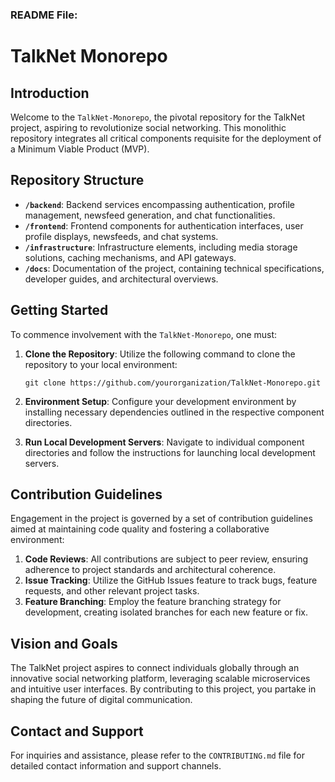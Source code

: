 

### README File:

# TalkNet Monorepo

## Introduction

Welcome to the `TalkNet-Monorepo`, the pivotal repository for the TalkNet project, aspiring to revolutionize social networking. This monolithic repository integrates all critical components requisite for the deployment of a Minimum Viable Product (MVP).

## Repository Structure

- **`/backend`**: Backend services encompassing authentication, profile management, newsfeed generation, and chat functionalities.
- **`/frontend`**: Frontend components for authentication interfaces, user profile displays, newsfeeds, and chat systems.
- **`/infrastructure`**: Infrastructure elements, including media storage solutions, caching mechanisms, and API gateways.
- **`/docs`**: Documentation of the project, containing technical specifications, developer guides, and architectural overviews.

## Getting Started

To commence involvement with the `TalkNet-Monorepo`, one must:

1. **Clone the Repository**:
   Utilize the following command to clone the repository to your local environment:
   ```
   git clone https://github.com/yourorganization/TalkNet-Monorepo.git
   ```
   
2. **Environment Setup**:
   Configure your development environment by installing necessary dependencies outlined in the respective component directories.

3. **Run Local Development Servers**:
   Navigate to individual component directories and follow the instructions for launching local development servers.

## Contribution Guidelines

Engagement in the project is governed by a set of contribution guidelines aimed at maintaining code quality and fostering a collaborative environment:

1. **Code Reviews**: All contributions are subject to peer review, ensuring adherence to project standards and architectural coherence.
2. **Issue Tracking**: Utilize the GitHub Issues feature to track bugs, feature requests, and other relevant project tasks.
3. **Feature Branching**: Employ the feature branching strategy for development, creating isolated branches for each new feature or fix.

## Vision and Goals

The TalkNet project aspires to connect individuals globally through an innovative social networking platform, leveraging scalable microservices and intuitive user interfaces. By contributing to this project, you partake in shaping the future of digital communication.

## Contact and Support

For inquiries and assistance, please refer to the `CONTRIBUTING.md` file for detailed contact information and support channels.

